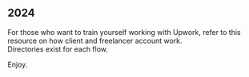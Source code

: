## 2024
For those who want to train yourself working with Upwork, refer to this resource on how client and freelancer account work.  
Directories exist for each flow.

Enjoy.

